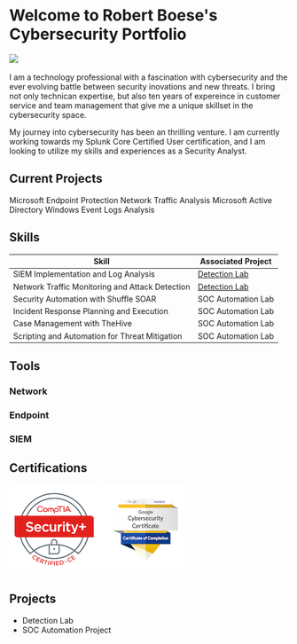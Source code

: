 # Welcome to Robert Boese's Cybersecurity Portfolio
<a href="[https://linkedin.co](https://www.linkedin.com/in/robertboese4/)m"><img src="https://img.shields.io/badge/-LinkedIn-0072b1?&style=for-the-badge&logo=linkedin&logoColor=white" /></a>

I am a technology professional with a fascination with cybersecurity and the ever evolving battle between security inovations and new threats. I bring not only technican expertise, but also ten years of expereince in customer service and team management that give me a unique skillset in the cybersecurity space.

My journey into cybersecurity has been an thrilling venture. I am currently working towards my Splunk Core Certified User certification, and I am looking to utilize my skills and experiences as a Security Analyst.

## Current Projects
Microsoft Endpoint Protection
Network Traffic Analysis
Microsoft Active Directory
Windows Event Logs Analysis

## Skills

| Skill                                         | Associated Project         |
|-----------------------------------------------|----------------------------|
| SIEM Implementation and Log Analysis          | <a href="https://google.com">Detection Lab</a>|
| Network Traffic Monitoring and Attack Detection | <a href="https://google.com">Detection Lab</a>|
| Security Automation with Shuffle SOAR         | SOC Automation Lab|
| Incident Response Planning and Execution      | SOC Automation Lab|
| Case Management with TheHive                  | SOC Automation Lab|
| Scripting and Automation for Threat Mitigation | SOC Automation Lab|

## Tools

### Network


### Endpoint


### SIEM


## Certifications
<div>
<a href="https://www.credly.com/badges/34700dfa-b73f-4d1c-8295-c901303539cb"><img src="https://github.com/rfboese4/rfboese4/blob/main/comptia-security-ce-certification (1).png" /></a>
<a href="https://www.credly.com/badges/17680668-d963-4ca9-9add-460206fd8aad"><img src="https://github.com/rfboese4/rfboese4/blob/main/google-cybersecurity-certificate.png" /></a>
</div>

## Projects
- Detection Lab
- SOC Automation Project
